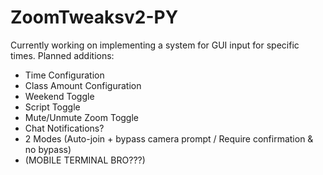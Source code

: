# ZoomTweaksv2-PY
 
Currently working on implementing a system for GUI input for specific times. 
Planned additions:
- Time Configuration
- Class Amount Configuration
- Weekend Toggle
- Script Toggle
- Mute/Unmute Zoom Toggle
- Chat Notifications?
- 2 Modes (Auto-join + bypass camera prompt / Require confirmation & no bypass)
- (MOBILE TERMINAL BRO???)

